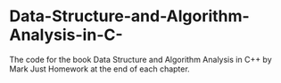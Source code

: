# Data-Structure-and-Algorithm-Analysis-in-C-
The code for the book Data Structure and Algorithm Analysis in C++ by Mark 
Just Homework at the end of each chapter.
